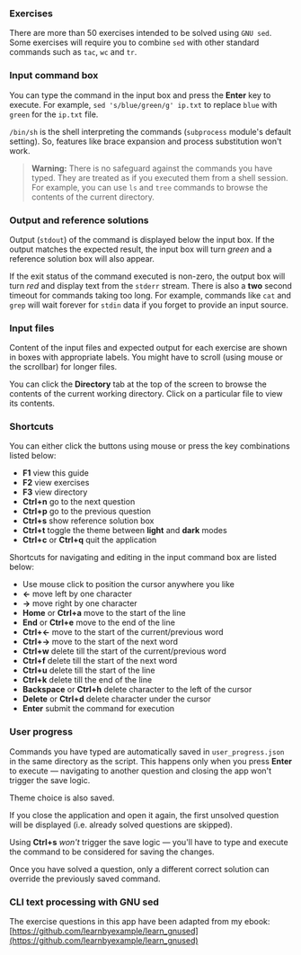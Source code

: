 ### Exercises

There are more than 50 exercises intended to be solved using `GNU sed`. Some exercises will require you to combine `sed` with other standard commands such as `tac`, `wc` and `tr`.

### Input command box

You can type the command in the input box and press the **Enter** key to execute. For example, `sed 's/blue/green/g' ip.txt` to replace `blue` with `green` for the `ip.txt` file.

`/bin/sh` is the shell interpreting the commands (`subprocess` module's default setting). So, features like brace expansion and process substitution won't work.

> **Warning:** There is no safeguard against the commands you have typed. They are treated as if you executed them from a shell session. For example, you can use `ls` and `tree` commands to browse the contents of the current directory.

### Output and reference solutions

Output (`stdout`) of the command is displayed below the input box. If the output matches the expected result, the input box will turn *green* and a reference solution box will also appear.

If the exit status of the command executed is non-zero, the output box will turn *red* and display text from the `stderr` stream. There is also a **two** second timeout for commands taking too long. For example, commands like `cat` and `grep` will wait forever for `stdin` data if you forget to provide an input source.

### Input files

Content of the input files and expected output for each exercise are shown in boxes with appropriate labels. You might have to scroll (using mouse or the scrollbar) for longer files.

You can click the **Directory** tab at the top of the screen to browse the contents of the current working directory. Click on a particular file to view its contents.

### Shortcuts

You can either click the buttons using mouse or press the key combinations listed below:

* **F1** view this guide
* **F2** view exercises
* **F3** view directory
* **Ctrl+n** go to the next question
* **Ctrl+p** go to the previous question
* **Ctrl+s** show reference solution box
* **Ctrl+t** toggle the theme between **light** and **dark** modes
* **Ctrl+c** or **Ctrl+q** quit the application

Shortcuts for navigating and editing in the input command box are listed below:

* Use mouse click to position the cursor anywhere you like
* **←** move left by one character
* **→** move right by one character
* **Home** or **Ctrl+a** move to the start of the line
* **End** or **Ctrl+e** move to the end of the line
* **Ctrl+←** move to the start of the current/previous word
* **Ctrl+→** move to the start of the next word
* **Ctrl+w** delete till the start of the current/previous word
* **Ctrl+f** delete till the start of the next word
* **Ctrl+u** delete till the start of the line
* **Ctrl+k** delete till the end of the line
* **Backspace** or **Ctrl+h** delete character to the left of the cursor
* **Delete** or **Ctrl+d** delete character under the cursor
* **Enter** submit the command for execution

### User progress

Commands you have typed are automatically saved in `user_progress.json` in the same directory as the script. This happens only when you press **Enter** to execute — navigating to another question and closing the app won't trigger the save logic.

Theme choice is also saved.

If you close the application and open it again, the first unsolved question will be displayed (i.e. already solved questions are skipped).

Using **Ctrl+s** *won't* trigger the save logic — you'll have to type and execute the command to be considered for saving the changes.

Once you have solved a question, only a different correct solution can override the previously saved command.

### CLI text processing with GNU sed

The exercise questions in this app have been adapted from my ebook: [https://github.com/learnbyexample/learn_gnused](https://github.com/learnbyexample/learn_gnused)

